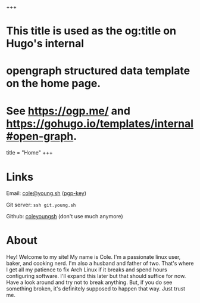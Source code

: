 +++
# This title is used as the og:title on Hugo's internal
# opengraph structured data template on the home page.
# See https://ogp.me/ and https://gohugo.io/templates/internal#open-graph.
title = "Home"
+++


# Links

Email: cole@young.sh ([pgp-key](pub.key))

Git server: `ssh git.young.sh`

Github: [coleyoungsh](https://github.com/coleyoungsh) (don't use much anymore)


# About

Hey! Welcome to my site! My name is Cole. I'm a passionate linux user, baker,
and cooking nerd. I'm also a husband and father of two. That's where I get all
my patience to fix Arch Linux if it breaks and spend hours configuring
software. I'll expand this later but that should suffice for now. Have a look
around and try not to break anything. But, if you do see something broken, it's
definitely supposed to happen that way. Just trust me.
